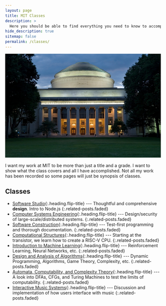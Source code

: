 ```yaml
---
layout: page
title: MIT Classes
description: >
  Here you should be able to find everything you need to know to accomplish the most common tasks when blogging with Hydejack.
hide_description: true
sitemap: false
permalink: /classes/
---
```


![](/assets/img/MIT/MIT_dome_dusk.jpg)

I want my work at MIT to be more than just a title and a grade.
I want to show what the class covers and all I have accomplished.
Not all my work has been recorded so some pages will just be synopsis of classes.

## Classes
* [Software Studio]{:.heading.flip-title} --- Thoughtful and comprehensive **design**. Intro to Node.js
{:.related-posts.faded}
* [Computer Systems Engineering]{:.heading.flip-title} --- Design/security of large-scale/distributed systems.
{:.related-posts.faded}
* [Software Construction]{:.heading.flip-title} --- Test-first programming and thorough documentation.
{:.related-posts.faded}
* [Computational Structures]{:.heading.flip-title} --- Starting at the transistor, we learn how to create a RISC-V CPU.
{:.related-posts.faded}
* [Introduction to Machine Learning]{:.heading.flip-title} --- Reinforcement Learning, Neural Networks, etc.
{:.related-posts.faded}
* [Design and Analysis of Algorithms]{:.heading.flip-title} --- Dynamic Programming, Algorithms, Game Theory, Complexity, etc.
{:.related-posts.faded}
* [Automata, Computability, and Complexity Theory]{:.heading.flip-title} --- A look into DFAs, CFGs, and Turing Machines to test the limits of computability.
{:.related-posts.faded}
* [Interactive Music Systems]{:.heading.flip-title} --- Discussion and implementation of how users interface with music
{:.related-posts.faded}

[Software Studio]: software_studio.md
[Computer Systems Engineering]: computer_systems_engineering.md
[Software Construction]: software_construction.md
[Computational Structures]: computational_structures.md
[Introduction to Machine Learning]: intro_to_machine_learning.md
[Design and Analysis of Algorithms]: design_and_analysis_of_algorithms.md
[Automata, Computability, and Complexity Theory]: automata_computability_and_complexity.md
[Interactive Music Systems]: interactive_music_systems.md
